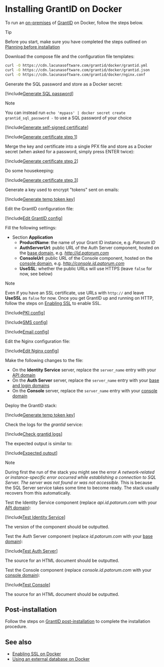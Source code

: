 ﻿# Installing GrantID on Docker

To run an [on-premises](../index.md) of [GrantID](../../index.md) on Docker, follow the steps below.

> [!TIP]
> Before you start, make sure you have completed the steps outlined on [Planning before installation](../index.md#planning)

Download the compose file and the configuration file templates:

```sh
curl -O https://cdn.lacunasoftware.com/grantid/docker/grantid.yml
curl -O https://cdn.lacunasoftware.com/grantid/docker/grantid.json
curl -O https://cdn.lacunasoftware.com/grantid/docker/nginx.conf
```

Generate the SQL password and store as a Docker secret:

[!include[Generate SQL password](../../../../../includes/grant-id/docker/gen-sql-password.md)]

> [!NOTE]
> You can instead run `echo 'mypass' | docker secret create grantid_sql_password -` to use a SQL password of your choice

[!include[Generate self-signed certificate](../includes/gen-cert.md)]

[!include[Generate certificate step 1](../../../../../includes/grant-id/linux/gen-cert-step1.md)]

Merge the key and certificate into a single PFX file and store as a Docker secret (when asked for a password, simply press ENTER twice):

[!include[Generate certificate step 2](../../../../../includes/grant-id/docker/gen-cert-step2.md)]

Do some housekeeping:

[!include[Generate certificate step 3](../../../../../includes/grant-id/docker/gen-cert-step3.md)]

Generate a key used to encrypt "tokens" sent on emails:

[!include[Generate temp token key](../../../../../includes/grant-id/docker/gen-temp-token-key.md)]

Edit the GrantID configuration file:

[!include[Edit GrantID config](../../../../../includes/grant-id/docker/edit-grantid-config.md)]

Fill the following settings:

* Section **Application**
  * **ProductName**: the name of your Grant ID instance, e.g. *Patorum ID*
  * **AuthServerUrl**: public URL of the Auth Server component, hosted on the [base domain](../index.md#planning), e.g. *http://id.patorum.com*
  * **ConsoleUrl**: public URL of the Console component, hosted on the [console domain](../index.md#planning), e.g. *http://console.id.patorum.com*
  * **UseSSL**: whether the public URLs will use HTTPS (leave `false` for now, see below)

> [!NOTE]
> Even if you have an SSL certificate, use URLs with `http://` and leave **UseSSL** as `false` for now. Once you get GrantID
> up and running on HTTP, follow the steps on [Enabling SSL](enable-ssl.md) to enable SSL.

[!include[PKI config](../includes/pki-config.md)]

[!include[SMS config](../includes/sms-config.md)]

[!include[Email config](../includes/email-config.md)]

Edit the Nginx configuration file:

[!include[Edit Nginx config](../../../../../includes/grant-id/docker/edit-nginx-config.md)]

Make the following changes to the file:

* On the **Identity Service** server, replace the `server_name` entry with your [API domain](../index.md#planning)
* On the **Auth Server** server, replace the `server_name` entry with your [base and login domains](../index.md#planning)
* On the **Console** server, replace the `server_name` entry with your [console domain](../index.md#planning)

Deploy the GrantID stack:

[!include[Generate temp token key](../../../../../includes/grant-id/docker/deploy.md)]

Check the logs for the *grantid* service:

[!include[Check grantid logs](../../../../../includes/grant-id/docker/check-logs-grantid.md)]

The expected output is similar to:

[!include[Expected output](../../../../../includes/grant-id/docker/check-logs-grantid-output.md)]

> [!NOTE]
> During first the run of the stack you might see the error *A network-related or instance-specific error occurred while establishing a connection to SQL Server. The server was not found or was not accessible.*
> This is because the SQL Server service takes some time to become ready. The stack usually recovers from this automatically.

Test the Identity Service component (replace *api.id.patorum.com* with your [API domain](../index.md#planning)):

[!include[Test Identity Service](../../../../../includes/grant-id/docker/test-identity-service.md)]

The version of the component should be outputted.

Test the Auth Server component (replace *id.patorum.com* with your [base domain](../index.md#planning)):

[!include[Test Auth Server](../../../../../includes/grant-id/docker/test-auth-server.md)]

The source for an HTML document should be outputted.

Test the Console component (replace *console.id.patorum.com* with your [console domain](../index.md#planning)):

[!include[Test Console](../../../../../includes/grant-id/docker/test-console.md)]

The source for an HTML document should be outputted.

## Post-installation

Follow the steps on [GrantID post-installation](../post-install.md) to complete the installation procedure.

## See also

* [Enabling SSL on Docker](enable-ssl.md)
* [Using an external database on Docker](external-db.md)
